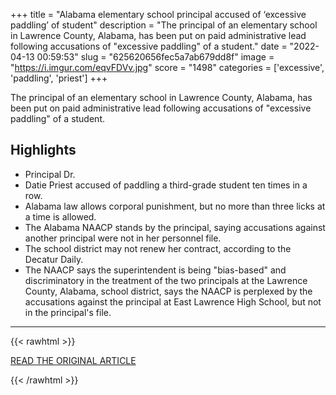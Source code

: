 +++
title = "Alabama elementary school principal accused of ‘excessive paddling’ of student"
description = "The principal of an elementary school in Lawrence County, Alabama, has been put on paid administrative lead following accusations of \"excessive paddling\" of a student."
date = "2022-04-13 00:59:53"
slug = "625620656fec5a7ab679dd8f"
image = "https://i.imgur.com/eqvFDVv.jpg"
score = "1498"
categories = ['excessive', 'paddling', 'priest']
+++

The principal of an elementary school in Lawrence County, Alabama, has been put on paid administrative lead following accusations of \"excessive paddling\" of a student.

## Highlights

- Principal Dr.
- Datie Priest accused of paddling a third-grade student ten times in a row.
- Alabama law allows corporal punishment, but no more than three licks at a time is allowed.
- The Alabama NAACP stands by the principal, saying accusations against another principal were not in her personnel file.
- The school district may not renew her contract, according to the Decatur Daily.
- The NAACP says the superintendent is being "bias-based" and discriminatory in the treatment of the two principals at the Lawrence County, Alabama, school district, says the NAACP is perplexed by the accusations against the principal at East Lawrence High School, but not in the principal's file.

---

{{< rawhtml >}}
  <p class="article-category">
    <a target="_blank" href="https://www.nbc12.com/2022/04/12/alabama-elementary-school-principal-accused-excessive-paddling-student/?fbclid=IwAR2HZ_tn7P9SiNbqyfiRNZnjnw3DQt-hUnvoh4OInnQ_QTMBKJzWaPj_y-c">READ THE ORIGINAL ARTICLE</a>
  </p>
{{< /rawhtml >}}
